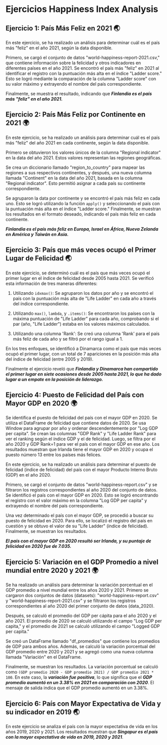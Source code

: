 # Ejercicios Happiness Index Analysis

## Ejercicio 1: País Más Feliz en 2021 🌏

En este ejercicio, se ha realizado un análisis para determinar cuál es el país más "feliz" en el año 2021, según la data disponible.

Primero, se cargó el conjunto de datos "world-happiness-report-2021.csv," que contiene información sobre la felicidad y otros indicadores en diferentes países en el año 2021. Se encontró el país más "feliz" en 2021 al identificar el registro con la puntuación más alta en el índice "Ladder score." Esto se logró mediante la comparación de la columna "Ladder score" con su valor máximo y extrayendo el nombre del país correspondiente.

Finalmente, se muestra el resultado, indicando que ***Finlandia es el país más "feliz" en el año 2021.***

## Ejercicio 2: País Más Feliz por Continente en 2021 🌍

En este ejercicio, se ha realizado un análisis para determinar cuál es el país más "feliz" del año 2021 en cada continente, según la data disponible.

Primero se obtuvieron los valores únicos de la columna "Regional indicator" en la data del año 2021. Estos valores representan las regiones geográficas.

Se crea un diccionario llamado "region_to_country" para mapear las regiones a sus respectivos continentes, y después, una nueva columna llamada "Continent" en la data del año 2021, basada en la columna "Regional indicator". Esto permitió asignar a cada país su continente correspondiente.

Se agruparon la data por continente y se encontró el país más feliz en cada uno. Esto se logró utilizando la función `apply()` y seleccionando el país con la puntuación más alta en el índice "Ladder score." Finalmente, se muestran los resultados en el formato deseado, indicando el país más feliz en cada continente.

***Finlandia es el país más feliz en Europa, Israel en África, Nueva Zelanda en América y Taiwán en Asia.***

## Ejercicio 3: País que más veces ocupó el Primer Lugar de Felicidad 🌏

En este ejercicio, se determinó cuál es el país que más veces ocupó el primer lugar en el índice de felicidad desde 2005 hasta 2021. Se verificó esta información de tres maneras diferentes:

1. Utilizando `idxmax()`: Se agruparon los datos por año y se encontró el país con la puntuación más alta de "Life Ladder" en cada año a través del índice correspondiente.

2. Utilizando `max()`, `lambda`, y `.items()`: Se encontraron los países con la máxima puntuación de "Life Ladder" para cada año, comprobando si el par (año, "Life Ladder") estaba en los valores máximos calculados.

3. Utilizando una columna 'Rank': Se creó una columna 'Rank' para el país más feliz de cada año y se filtró por el rango igual a 1.

En los tres enfoques, se identificó a Dinamarca como el país que más veces ocupó el primer lugar, con un total de 7 apariciones en la posición más alta del índice de felicidad (entre 2005 y 2019).

Finalmente el ejercicio reveló que ***Finlandia y Dinamarca han compartido el primer lugar en siete ocasiones desde 2005 hasta 2021, lo que ha dado lugar a un empate en la posición de liderazgo.***

## Ejercicio 4: Puesto de Felicidad del País con Mayor GDP en 2020 🌍

Se identifica el puesto de felicidad del país con el mayor GDP en 2020. Se utiliza el DataFrame de felicidad que contiene datos de 2020. Se usa Window para agrupar por año y ordenar descendentemente por "Log GDP per capita". Se crean las columnas "GDP Rank" y "Life Ladder Rank" para ver el ranking según el índice GDP y el de felicidad. Luego, se filtra por el año 2020 y GDP Rank=1 para ver el país con el mayor GDP en ese año. Los resultados muestran que Irlanda tiene el mayor GDP en 2020 y ocupa el puesto número 13 entre los países más felices.

En este ejercicio, se ha realizado un análisis para determinar el puesto de felicidad (índice de felicidad) del país con el mayor Producto Interno Bruto (GDP) en el año 2020. 

Primero, se cargó el conjunto de datos "world-happiness-report.csv" y se filtraron los registros correspondientes al año 2020 del conjunto de datos. Se identificó el país con el mayor GDP en 2020. Esto se logró encontrando el registro con el valor máximo en la columna "Log GDP per capita" y extrayendo el nombre del país correspondiente.

Una vez determinado el país con el mayor GDP, se procedió a buscar su puesto de felicidad en 2020. Para ello, se localizó el registro del país en cuestión y se obtuvo el valor de su "Life Ladder" (índice de felicidad). Finalmente, se muestran los resultados.

***El país con el mayor GDP en 2020 resultó ser Irlanda, y su puntaje de felicidad en 2020 fue de 7.035.***

## Ejercicio 5: Variación en el GDP Promedio a nivel mundial entre 2020 y 2021 🌍

Se ha realizado un análisis para determinar la variación porcentual en el GDP promedio a nivel mundial entre los años 2020 y 2021. Primero se cargaron dos conjuntos de datos (datasets): "world-happiness-report.csv" y "world-happiness-report-2021.csv" y se filtraron los registros correspondientes al año 2020 del primer conjunto de datos (data_2020).

Después, se calculó el promedio del GDP per cápita para el año 2020 y el año 2021. El promedio de 2020 se calculó utilizando el campo "Log GDP per capita," y el promedio de 2021 se calculó utilizando el campo "Logged GDP per capita."

Se creó un DataFrame llamado "df_promedios" que contiene los promedios de GDP para ambos años. Además, se calculó la variación porcentual del GDP promedio entre 2020 y 2021 y se agregó como una nueva columna llamada "Variación" en el DataFrame.

Finalmente, se muestran los resultados. La variación porcentual se calculó como `(GDP promedio 2020 - GDP promedio 2021) / GDP promedio 2021 * 100`. En este caso, la ***variación fue positiva***, lo que significa que el ***GDP promedio aumentó en un 3.38% en 2021 en comparación con 2020***. El mensaje de salida indica que el GDP promedio aumentó en un 3.38%.

## Ejercicio 6: País con Mayor Expectativa de Vida y su indicador en 2019 🌏

En este ejercicio se analiza el país con la mayor expectativa de vida en los años 2019, 2020 y 2021. Los resultados muestran que ***Singapur es el país con la mayor expectativa de vida en 2019, 2020 y 2021***.